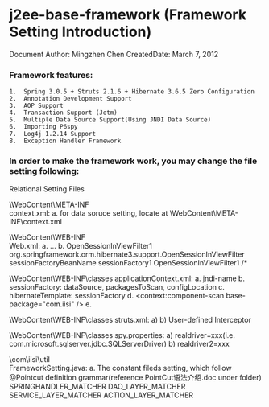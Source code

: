 ﻿j2ee-base-framework (Framework Setting Introduction)
===================
Document Author: Mingzhen Chen		CreatedDate: March 7, 2012

### Framework features:
    1.	Spring 3.0.5 + Struts 2.1.6 + Hibernate 3.6.5 Zero Configuration
    2.	Annotation Development Support
    3.	AOP Support
    4.	Transaction Support (Jotm)
    5.	Multiple Data Source Support(Using JNDI Data Source)
    6.	Importing P6spy
    7.	Log4j 1.2.14 Support
	8.	Exception Handler Framework


### In order to make the framework work, you may change the file setting following:
Relational Setting Files

\WebContent\META-INF\
context.xml: 
		a. for data soruce setting, locate at \WebContent\META-INF\context.xml


\WebContent\WEB-INF\
Web.xml:
		a.	<resource-ref>…<resource-ref>
		b.
		<filter>
			<filter-name>OpenSessionInViewFilter1</filter-name>   <filter-class>org.springframework.orm.hibernate3.support.OpenSessionInViewFilter</filter-class>
			<init-param>
				 <param-name>sessionFactoryBeanName</param-name>
				 <param-value>sessionFactory1</param-value>
			</init-param>
		</filter>
		<filter-mapping>
			<filter-name>OpenSessionInViewFilter1</filter-name>
			<url-pattern>/*</url-pattern>
		</filter-mapping>	

\WebContent\WEB-INF\classes
applicationContext.xml: 
a.	jndi-name
b.		sessionFactory: dataSource, packagesToScan, configLocation
c.	hibernateTemplate: sessionFactory
d.		<context:component-scan base-package="com.iisi" />
e.	<bean id="jotm" class="com.iisi.util.jta.JotmFactoryBean"/>

\WebContent\WEB-INF\classes
struts.xml:
a)	 <constant name="struts.action.extension" value="do,go"/>
b)	 User-defined Interceptor

\WebContent\WEB-INF\classes
spy.properties:
a)	realdriver=xxx(i.e. com.microsoft.sqlserver.jdbc.SQLServerDriver)
b)	realdriver2=xxx

\com\iisi\util\
FrameworkSetting.java:
a.		The constant fileds setting, which follow @Pointcut definition grammar(reference PointCut语法介绍.doc under folder)
SPRINGHANDLER_MATCHER
DAO_LAYER_MATCHER
SERVICE_LAYER_MATCHER
ACTION_LAYER_MATCHER
